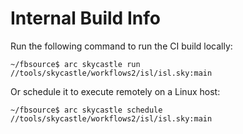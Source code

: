 # Internal Build Info

Run the following command to run the CI build locally:

```
~/fbsource$ arc skycastle run //tools/skycastle/workflows2/isl/isl.sky:main
```

Or schedule it to execute remotely on a Linux host:

```
~/fbsource$ arc skycastle schedule //tools/skycastle/workflows2/isl/isl.sky:main
```
